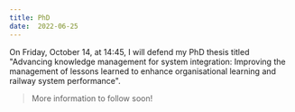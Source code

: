 ```yaml
---
title: PhD
date:  2022-06-25
---
```

On Friday, October 14, at 14:45, I will defend my PhD thesis titled "Advancing knowledge management for system integration: Improving the management of lessons learned to enhance organisational learning and railway system performance". 

> More information to follow soon!